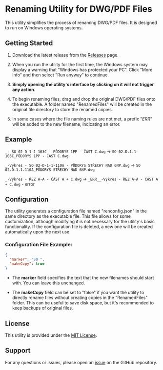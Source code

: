 # Renaming Utility for DWG/PDF Files

This utility simplifies the process of renaming DWG/PDF files. It is designed to run on Windows operating systems.

## Getting Started

1. Download the latest release from the [Releases](https://github.com/Moumirrai/Goren/releases/latest) page.

2. When you run the utility for the first time, the Windows system may display a warning that "Windows has protected your PC". Click "More info" and then select "Run anyway" to continue.

3. **Simply opening the utility's interface by clicking on it will not trigger any action.**

4. To begin renaming files, drag and drop the original DWG/PDF files onto the executable. A folder named "RenamedFiles" will be created in the original file directory to store the renamed copies.

5. In some cases where the file naming rules are not met, a prefix "_ERR_" will be added to the new filename, indicating an error.

## Example

`_- SO 02-D-1-1-103C - PŮDORYS 1PP - ČÁST C.dwg` → `SO 02.D.1.1-103C_PŮDORYS 1PP - ČÁST C.dwg`

`_-Výkres - SO 02-D-1-1-110A - PŮDORYS STŘECHY NAD 6NP.dwg` → `SO 02.D.1.1.110A_PŮDORYS STŘECHY NAD 6NP.dwg`

`_-Výkres - ŘEZ A-A - ČÁST A + C.dwg` → `_ERR__-Výkres - ŘEZ A-A - ČÁST A + C.dwg` - error

## Configuration

The utility generates a configuration file named "renconfig.json" in the same directory as the executable file. This file allows for some customization, although modifying it is not necessary for the utility's basic functionality. If the configuration file is deleted, a new one will be created automatically upon the next use.

### Configuration File Example:

```json
{
  "marker": "SO ",
  "makeCopy": true
}
```

- The **marker** field specifies the text that the new filenames should start with. You can leave this unchanged.

- The **makeCopy** field can be set to "false" if you want the utility to directly rename files without creating copies in the "RenamedFiles" folder. This can be useful to save disk space, but it's recommended to keep backups of original files.

## License
This utility is provided under the [MIT License](https://github.com/Moumirrai/Goren/blob/master/LICENSE).

## Support
For any questions or issues, please open an [issue](https://github.com/Moumirrai/Goren/issues/new) on the GitHub repository.
